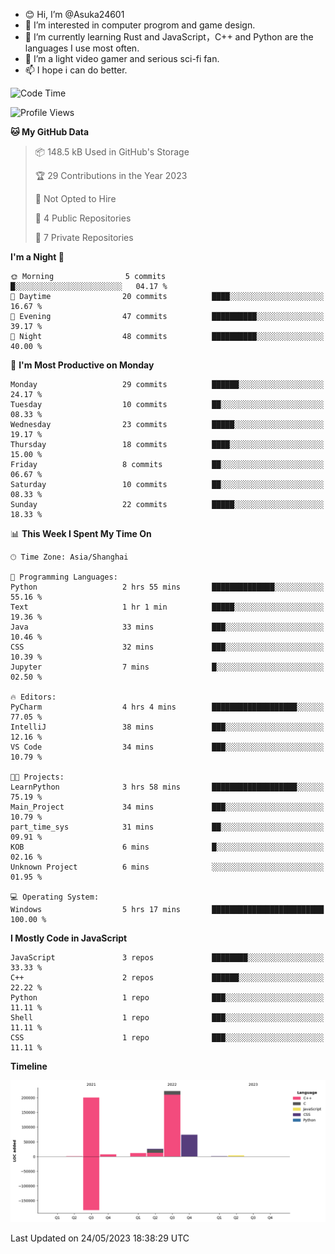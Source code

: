 - 😊 Hi, I’m @Asuka24601
- 👀 I’m interested in computer progrom and game design.
- 🌱 I’m currently learning Rust and JavaScript，C++ and Python are the languages I use most often.
- 💞️ I’m a light video gamer and serious sci-fi fan.
- 📫 I hope i can do better.

<!--START_SECTION:waka-->
![Code Time](http://img.shields.io/badge/Code%20Time-361%20hrs%2055%20mins-blue)

![Profile Views](http://img.shields.io/badge/Profile%20Views-4-blue)

**🐱 My GitHub Data** 

> 📦 148.5 kB Used in GitHub's Storage 
 > 
> 🏆 29 Contributions in the Year 2023
 > 
> 🚫 Not Opted to Hire
 > 
> 📜 4 Public Repositories 
 > 
> 🔑 7 Private Repositories 
 > 
**I'm a Night 🦉** 

```text
🌞 Morning                5 commits           █░░░░░░░░░░░░░░░░░░░░░░░░   04.17 % 
🌆 Daytime                20 commits          ████░░░░░░░░░░░░░░░░░░░░░   16.67 % 
🌃 Evening                47 commits          ██████████░░░░░░░░░░░░░░░   39.17 % 
🌙 Night                  48 commits          ██████████░░░░░░░░░░░░░░░   40.00 % 
```
📅 **I'm Most Productive on Monday** 

```text
Monday                   29 commits          ██████░░░░░░░░░░░░░░░░░░░   24.17 % 
Tuesday                  10 commits          ██░░░░░░░░░░░░░░░░░░░░░░░   08.33 % 
Wednesday                23 commits          █████░░░░░░░░░░░░░░░░░░░░   19.17 % 
Thursday                 18 commits          ████░░░░░░░░░░░░░░░░░░░░░   15.00 % 
Friday                   8 commits           ██░░░░░░░░░░░░░░░░░░░░░░░   06.67 % 
Saturday                 10 commits          ██░░░░░░░░░░░░░░░░░░░░░░░   08.33 % 
Sunday                   22 commits          █████░░░░░░░░░░░░░░░░░░░░   18.33 % 
```


📊 **This Week I Spent My Time On** 

```text
🕑︎ Time Zone: Asia/Shanghai

💬 Programming Languages: 
Python                   2 hrs 55 mins       ██████████████░░░░░░░░░░░   55.16 % 
Text                     1 hr 1 min          █████░░░░░░░░░░░░░░░░░░░░   19.36 % 
Java                     33 mins             ███░░░░░░░░░░░░░░░░░░░░░░   10.46 % 
CSS                      32 mins             ███░░░░░░░░░░░░░░░░░░░░░░   10.39 % 
Jupyter                  7 mins              █░░░░░░░░░░░░░░░░░░░░░░░░   02.50 % 

🔥 Editors: 
PyCharm                  4 hrs 4 mins        ███████████████████░░░░░░   77.05 % 
IntelliJ                 38 mins             ███░░░░░░░░░░░░░░░░░░░░░░   12.16 % 
VS Code                  34 mins             ███░░░░░░░░░░░░░░░░░░░░░░   10.79 % 

🐱‍💻 Projects: 
LearnPython              3 hrs 58 mins       ███████████████████░░░░░░   75.19 % 
Main_Project             34 mins             ███░░░░░░░░░░░░░░░░░░░░░░   10.79 % 
part_time_sys            31 mins             ██░░░░░░░░░░░░░░░░░░░░░░░   09.91 % 
KOB                      6 mins              █░░░░░░░░░░░░░░░░░░░░░░░░   02.16 % 
Unknown Project          6 mins              ░░░░░░░░░░░░░░░░░░░░░░░░░   01.95 % 

💻 Operating System: 
Windows                  5 hrs 17 mins       █████████████████████████   100.00 % 
```

**I Mostly Code in JavaScript** 

```text
JavaScript               3 repos             ████████░░░░░░░░░░░░░░░░░   33.33 % 
C++                      2 repos             ██████░░░░░░░░░░░░░░░░░░░   22.22 % 
Python                   1 repo              ███░░░░░░░░░░░░░░░░░░░░░░   11.11 % 
Shell                    1 repo              ███░░░░░░░░░░░░░░░░░░░░░░   11.11 % 
CSS                      1 repo              ███░░░░░░░░░░░░░░░░░░░░░░   11.11 % 
```



**Timeline**

![Lines of Code chart](https://raw.githubusercontent.com/Asuka24601/Asuka24601/main/assets/bar_graph.png)


 Last Updated on 24/05/2023 18:38:29 UTC
<!--END_SECTION:waka-->
